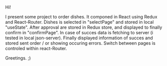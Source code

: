 Hi!

I present some project to order dishes.
It componed in React using Redux and React-Router.
Dishes is selected in "selectPage" and stored in local "useState". After approval are stored in Redux store, and displayed to finally confirm in "confirmPage". In case of succes data is fetching to server (i tested in local json-server). 
Finally displayed information of succes and stored sent order / or showing occuring errors.
Switch between pages is controled within react-Router.

Greetings. ;)
    